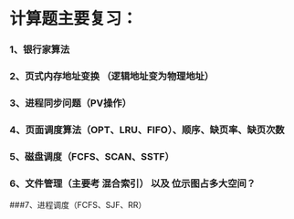 # 计算题主要复习：  

 ### 1、银行家算法     

 ### 2、页式内存地址变换 （逻辑地址变为物理地址）    

 ### 3、进程同步问题（PV操作）  

### 4、页面调度算法（OPT、LRU、FIFO）、顺序、缺页率、缺页次数

### 5、磁盘调度（FCFS、SCAN、SSTF）

### 6、文件管理（主要考 混合索引） 以及 位示图占多大空间？

###7、进程调度（FCFS、SJF、RR）












